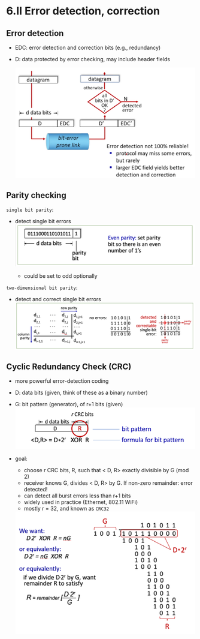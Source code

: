 # 6.II Error detection, correction

## Error detection

* EDC: error detection and correction bits (e.g., redundancy)
* D: data protected by error checking, may include header fields

    <img src=imgs/EDC.png>

## Parity checking

`single bit parity`:
* detect single bit errors
    <img src="imgs/single_bit_parity.png">

    * could be set to odd optionally

`two-dimensional bit parity`:
* detect and correct single bit errors
    <img src="imgs/2d_bit_parity.png">

## Cyclic Redundancy Check (CRC)

* more powerful error-detection coding
* D: data bits (given, think of these as a binary number)
* G: bit pattern (generator), of r+1 bits (given)
    <img src="imgs/CRC.png">

* goal:
    * choose r CRC bits, R, such that < D, R> exactly divisible by G (mod 2)
    * receiver knows G, divides < D, R> by G. If non-zero remainder: error detected!
    * can detect all burst errors less than r+1 bits
    * widely used in practice (Ethernet, 802.11 WiFi)
    * mostly r = 32, and known as `CRC32`
    <img src=imgs/CRCeg.png>
